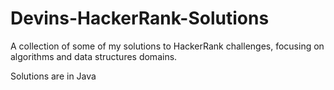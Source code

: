 # Devins-HackerRank-Solutions
A collection of some of my solutions to HackerRank challenges, focusing on algorithms and data structures domains.

Solutions are in Java
